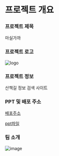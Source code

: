 # 프로젝트 개요

### 프로젝트 제목
마실가까

### 프로젝트 로고
![logo](https://github.com/user-attachments/assets/7b0e80d1-bf14-4eba-8d33-d2bc2092df4b)

### 프로젝트 정보
산책길 정보 검색 사이트

### PPT 및 배포 주소
[배포주소](http://zinee.dothome.co.kr/)

[ppt파일](https://docs.google.com/presentation/d/10hKS6EJjQPwZhumJOzukBhtuIsNGbDED/edit?usp=drive_link&ouid=105443513577226796679&rtpof=true&sd=true)

### 팀 소개
![image](https://github.com/user-attachments/assets/ea2693c0-95be-4e0e-9e95-c7b4b242f06d)



